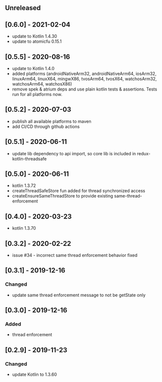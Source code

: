 ## Unreleased

## [0.6.0] - 2021-02-04
 - update to Kotlin 1.4.30
 - update to atomicfu 0.15.1

## [0.5.5] - 2020-08-16
 - update to Kotlin 1.4.0
 - added platforms (androidNativeArm32, androidNativeArm64, iosArm32, linuxArm64, linuxX64,
  mingwX86, tvosArm64, tvosX64, watchosArm32, watchosArm64, watchosX86)
 - remove spek & atrium deps and use plain kotlin tests & assertions. Tests run for all platforms now.
 
## [0.5.2] - 2020-07-03
 - publish all available platforms to maven
 - add CI/CD through github actions

## [0.5.1] - 2020-06-11
 - update lib dependency to api import, so core lib is included in redux-kotlin-threadsafe

## [0.5.0] - 2020-06-11
 - kotlin 1.3.72
 - createThreadSafeStore fun added for thread synchronized access
 - createEnsureSameThreadStore to provide existing same-thread-enforcement

## [0.4.0] - 2020-03-23
 - kotlin 1.3.70

## [0.3.2] - 2020-02-22
 - issue #34 - incorrect same thread enforcement behavior fixed

## [0.3.1] - 2019-12-16

### Changed
 - update same thread enforcement message to not be getState only

## [0.3.0] - 2019-12-16

### Added
 - thread enforcement

## [0.2.9] - 2019-11-23

### Changed 
 - update Kotlin to 1.3.60
